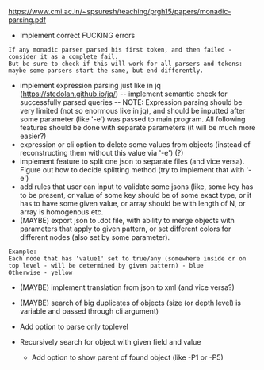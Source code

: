 https://www.cmi.ac.in/~spsuresh/teaching/prgh15/papers/monadic-parsing.pdf

- Implement correct FUCKING errors
```Try next principle:
If any monadic parser parsed his first token, and then failed - consider it as a complete fail.
But be sure to check if this will work for all parsers and tokens: maybe some parsers start the same, but end differently.
```
- implement expression parsing just like in jq (https://stedolan.github.io/jq/)
-- implement semantic check for successfully parsed queries
-- NOTE: Expression parsing should be very limited (not so enormous like in jq), and should be inputted after some parameter (like '-e') was passed to main program. All following features should be done with separate parameters (it will be much more easier?)
- expression or cli option to delete some values from objects (instead of reconstructing them without this value via '-e') (?)
- implement feature to split one json to separate files (and vice versa). Figure out how to decide splitting method (try to implement that with '-e')
- add rules that user can input to validate some jsons (like, some key has to be present, or value of some key should be of some exact type, or it has to have some given value, or array should be with length of N, or array is homogenous etc.
- (MAYBE) export json to .dot file, with ability to merge objects with parameters that apply to given pattern, or set different colors for different nodes (also set by some parameter).
```
Example:
Each node that has 'value1' set to true/any (somewhere inside or on top level - will be determined by given pattern) - blue
Otherwise - yellow
```
- (MAYBE) implement translation from json to xml (and vice versa?)
- (MAYBE) search of big duplicates of objects (size (or depth level) is variable and passed through cli argument)

- Add option to parse only toplevel
- Recursively search for object with given field and value
  * Add option to show parent of found object (like -P1 or -P5)
